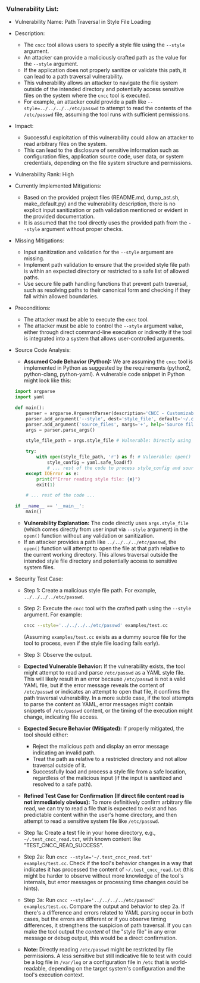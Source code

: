 ### Vulnerability List:

- Vulnerability Name: Path Traversal in Style File Loading
- Description:
    - The `cncc` tool allows users to specify a style file using the `--style` argument.
    - An attacker can provide a maliciously crafted path as the value for the `--style` argument.
    - If the application does not properly sanitize or validate this path, it can lead to a path traversal vulnerability.
    - This vulnerability allows an attacker to navigate the file system outside of the intended directory and potentially access sensitive files on the system where the `cncc` tool is executed.
    - For example, an attacker could provide a path like `--style=../../../../etc/passwd` to attempt to read the contents of the `/etc/passwd` file, assuming the tool runs with sufficient permissions.
- Impact:
    - Successful exploitation of this vulnerability could allow an attacker to read arbitrary files on the system.
    - This can lead to the disclosure of sensitive information such as configuration files, application source code, user data, or system credentials, depending on the file system structure and permissions.
- Vulnerability Rank: High
- Currently Implemented Mitigations:
    - Based on the provided project files (README.md, dump_ast.sh, make_default.py) and the vulnerability description, there is no explicit input sanitization or path validation mentioned or evident in the provided documentation.
    - It is assumed that the tool directly uses the provided path from the `--style` argument without proper checks.
- Missing Mitigations:
    - Input sanitization and validation for the `--style` argument are missing.
    - Implement path validation to ensure that the provided style file path is within an expected directory or restricted to a safe list of allowed paths.
    - Use secure file path handling functions that prevent path traversal, such as resolving paths to their canonical form and checking if they fall within allowed boundaries.
- Preconditions:
    - The attacker must be able to execute the `cncc` tool.
    - The attacker must be able to control the `--style` argument value, either through direct command-line execution or indirectly if the tool is integrated into a system that allows user-controlled arguments.
- Source Code Analysis:
    - **Assumed Code Behavior (Python):**  We are assuming the `cncc` tool is implemented in Python as suggested by the requirements (python2, python-clang, python-yaml).  A vulnerable code snippet in Python might look like this:

    ```python
    import argparse
    import yaml

    def main():
        parser = argparse.ArgumentParser(description='CNCC - Customizable Naming Convention Checker')
        parser.add_argument('--style', dest='style_file', default='~/.cncc.style', help='Path to style file')
        parser.add_argument('source_files', nargs='+', help='Source files to check')
        args = parser.parse_args()

        style_file_path = args.style_file # Vulnerable: Directly using user input

        try:
            with open(style_file_path, 'r') as f: # Vulnerable: open() will follow path traversal
                style_config = yaml.safe_load(f)
                # ... rest of the code to process style_config and source files ...
        except IOError as e:
            print(f"Error reading style file: {e}")
            exit(1)

        # ... rest of the code ...

    if __name__ == '__main__':
        main()
    ```

    - **Vulnerability Explanation:** The code directly uses `args.style_file` (which comes directly from user input via `--style` argument) in the `open()` function without any validation or sanitization.
    - If an attacker provides a path like `../../../../etc/passwd`, the `open()` function will attempt to open the file at that path relative to the current working directory. This allows traversal outside the intended style file directory and potentially access to sensitive system files.

- Security Test Case:
    - Step 1: Create a malicious style file path. For example, `../../../../etc/passwd`.
    - Step 2: Execute the `cncc` tool with the crafted path using the `--style` argument. For example:
        ```bash
        cncc --style='../../../../etc/passwd' examples/test.cc
        ```
        (Assuming `examples/test.cc` exists as a dummy source file for the tool to process, even if the style file loading fails early).
    - Step 3: Observe the output.
    - **Expected Vulnerable Behavior:** If the vulnerability exists, the tool might attempt to read and parse `/etc/passwd` as a YAML style file. This will likely result in an error because `/etc/passwd` is not a valid YAML file, but if the error message reveals the content of `/etc/passwd` or indicates an attempt to open that file, it confirms the path traversal vulnerability. In a more subtle case, if the tool attempts to parse the content as YAML, error messages might contain snippets of `/etc/passwd` content, or the timing of the execution might change, indicating file access.
    - **Expected Secure Behavior (Mitigated):** If properly mitigated, the tool should either:
        - Reject the malicious path and display an error message indicating an invalid path.
        - Treat the path as relative to a restricted directory and not allow traversal outside of it.
        - Successfully load and process a style file from a safe location, regardless of the malicious input (if the input is sanitized and resolved to a safe path).

    - **Refined Test Case for Confirmation (If direct file content read is not immediately obvious):** To more definitively confirm arbitrary file read, we can try to read a file that is expected to exist and has predictable content within the user's home directory, and then attempt to read a sensitive system file like `/etc/passwd`.

    - Step 1a: Create a test file in your home directory, e.g., `~/.test_cncc_read.txt`, with known content like "TEST_CNCC_READ_SUCCESS".
    - Step 2a: Run `cncc --style='~/.test_cncc_read.txt' examples/test.cc`. Check if the tool's behavior changes in a way that indicates it has processed the content of `~/.test_cncc_read.txt` (this might be harder to observe without more knowledge of the tool's internals, but error messages or processing time changes could be hints).
    - Step 3a: Run `cncc --style='../../../../etc/passwd' examples/test.cc`. Compare the output and behavior to step 2a. If there's a difference and errors related to YAML parsing occur in both cases, but the errors are different or if you observe timing differences, it strengthens the suspicion of path traversal.  If you can make the tool output the *content* of the "style file" in any error message or debug output, this would be a direct confirmation.

    - **Note:** Directly reading `/etc/passwd` might be restricted by file permissions.  A less sensitive but still indicative file to test with could be a log file in `/var/log` or a configuration file in `/etc` that is world-readable, depending on the target system's configuration and the tool's execution context.